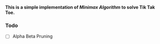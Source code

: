 **This is a simple implementation of _Minimax Algorithm_ to solve Tik Tak Toe.**
### Todo
- [ ] Alpha Beta Pruning
